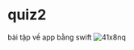 # quiz2

bài tập  về app bằng swift
![41x8nq](https://user-images.githubusercontent.com/59416155/82235075-75c35d00-995c-11ea-8e50-052e968a4671.gif)

